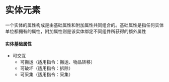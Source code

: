 # 实体元素

一个实体的属性构成是由基础属性和附加属性共同组合的。基础属性是指任何实体单位都拥有的属性，附加属性则是该实体绑定不同组件所获得的额外属性

#### 实体基础属性

- 可交互
  - 可搬运（适用指令：搬运、物品转移）
  - 可破坏（适用指令：拆除）
  - 可采集（适用指令：采集）


